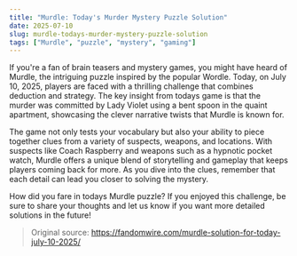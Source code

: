```yaml
---
title: "Murdle: Today's Murder Mystery Puzzle Solution"
date: 2025-07-10
slug: murdle-todays-murder-mystery-puzzle-solution
tags: ["Murdle", "puzzle", "mystery", "gaming"]
---
```


If you're a fan of brain teasers and mystery games, you might have heard of Murdle, the intriguing puzzle inspired by the popular Wordle. Today, on July 10, 2025, players are faced with a thrilling challenge that combines deduction and strategy. The key insight from todays game is that the murder was committed by Lady Violet using a bent spoon in the quaint apartment, showcasing the clever narrative twists that Murdle is known for.

The game not only tests your vocabulary but also your ability to piece together clues from a variety of suspects, weapons, and locations. With suspects like Coach Raspberry and weapons such as a hypnotic pocket watch, Murdle offers a unique blend of storytelling and gameplay that keeps players coming back for more. As you dive into the clues, remember that each detail can lead you closer to solving the mystery.

How did you fare in todays Murdle puzzle? If you enjoyed this challenge, be sure to share your thoughts and let us know if you want more detailed solutions in the future!
> Original source: https://fandomwire.com/murdle-solution-for-today-july-10-2025/